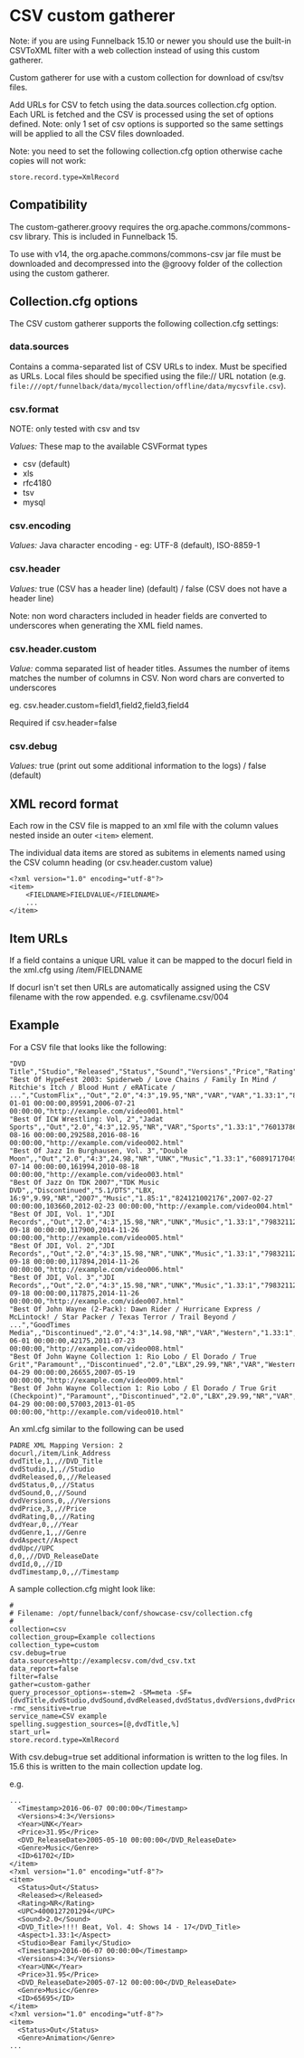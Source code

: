 # CSV custom gatherer

Note: if you are using Funnelback 15.10 or newer you should use the built-in CSVToXML filter with a web collection instead of using this custom gatherer.

Custom gatherer for use with a custom collection for download of csv/tsv files.

Add URLs for CSV to fetch using the data.sources collection.cfg option.  Each URL is fetched and the CSV is processed using the set of options defined.  Note: only 1 set of csv options is supported so the same settings will be applied to all the CSV files downloaded.

Note: you need to set the following collection.cfg option otherwise cache copies will not work:

```
store.record.type=XmlRecord
```

## Compatibility

The custom-gatherer.groovy requires the org.apache.commons/commons-csv library.  This is included in Funnelback 15.

To use with v14, the org.apache.commons/commons-csv jar file must be downloaded and decompressed into the @groovy folder of the collection using the custom gatherer.

## Collection.cfg options

The CSV custom gatherer supports the following collection.cfg settings:


### data.sources

Contains a comma-separated list of CSV URLs to index. Must be specified as URLs.  Local files should be specified using the file:// URL notation (e.g. ```file:///opt/funnelback/data/mycollection/offline/data/mycsvfile.csv```).

### csv.format 

NOTE: only tested with csv and tsv

*Values:* These map to the available CSVFormat types
* csv  (default) 
* xls
* rfc4180
* tsv
* mysql

### csv.encoding

*Values:* 
Java character encoding - eg: UTF-8  (default), ISO-8859-1  

### csv.header
*Values:* true (CSV has a header line) (default) / false (CSV does not have a header line)

Note: non word characters included in header fields are converted to underscores when generating the XML field names.

### csv.header.custom

*Value:* comma separated list of header titles.  Assumes the number of items matches the number of columns in CSV.  Non word chars are converted to underscores

eg. csv.header.custom=field1,field2,field3,field4

Required if csv.header=false

### csv.debug

*Values:* true (print out some additional information to the logs) / false (default)

## XML record format
Each row in the CSV file is mapped to an xml file with the column values nested inside an outer ```<item>``` element.

The individual data items are stored as subitems in elements named using the  CSV column heading (or csv.header.custom value)

```
<?xml version="1.0" encoding="utf-8"?>
<item>
	<FIELDNAME>FIELDVALUE</FIELDNAME>
	...
</item>
```
## Item URLs 
If a field contains a unique URL value it can be mapped to the docurl field in the xml.cfg using /item/FIELDNAME

If docurl isn't set then URLs are automatically assigned using the CSV filename with the row appended.  e.g. csvfilename.csv/004

## Example

For a CSV file that looks like the following:

```
"DVD Title","Studio","Released","Status","Sound","Versions","Price","Rating","Year","Genre","Aspect","UPC","DVD_ReleaseDate","ID","Timestamp","Link_Address"
"Best Of HypeFest 2003: Spiderweb / Love Chains / Family In Mind / Ritchie's Itch / Blood Hunt / eRATicate / ...","CustomFlix",,"Out","2.0","4:3",19.95,"NR","VAR","VAR","1.33:1","879724005239",2004-01-01 00:00:00,89591,2006-07-21 00:00:00,"http://example.com/video001.html"
"Best Of ICW Wrestling: Vol, 2","Jadat Sports",,"Out","2.0","4:3",12.95,"NR","VAR","Sports","1.33:1","760137867395",2016-08-16 00:00:00,292588,2016-08-16 00:00:00,"http://example.com/video002.html"
"Best Of Jazz In Burghausen, Vol. 3","Double Moon",,"Out","2.0","4:3",24.98,"NR","UNK","Music","1.33:1","608917170498",2009-07-14 00:00:00,161994,2010-08-18 00:00:00,"http://example.com/video003.html"
"Best Of Jazz On TDK 2007","TDK Music DVD",,"Discontinued","5.1/DTS","LBX, 16:9",9.99,"NR","2007","Music","1.85:1","824121002176",2007-02-27 00:00:00,103660,2012-02-23 00:00:00,"http://example.com/video004.html"
"Best Of JDI, Vol. 1","JDI Records",,"Out","2.0","4:3",15.98,"NR","UNK","Music","1.33:1","798321127291",2007-09-18 00:00:00,117900,2014-11-26 00:00:00,"http://example.com/video005.html"
"Best Of JDI, Vol. 2","JDI Records",,"Out","2.0","4:3",15.98,"NR","UNK","Music","1.33:1","798321127390",2007-09-18 00:00:00,117894,2014-11-26 00:00:00,"http://example.com/video006.html"
"Best Of JDI, Vol. 3","JDI Records",,"Out","2.0","4:3",15.98,"NR","UNK","Music","1.33:1","798321127499",2007-09-18 00:00:00,117875,2014-11-26 00:00:00,"http://example.com/video007.html"
"Best Of John Wayne (2-Pack): Dawn Rider / Hurricane Express / McLintock! / Star Packer / Texas Terror / Trail Beyond / ...","GoodTimes Media",,"Discontinued","2.0","4:3",14.98,"NR","VAR","Western","1.33:1","018713833150",2004-06-01 00:00:00,42175,2011-07-23 00:00:00,"http://example.com/video008.html"
"Best Of John Wayne Collection 1: Rio Lobo / El Dorado / True Grit","Paramount",,"Discontinued","2.0","LBX",29.99,"NR","VAR","Western","1.85:1","097360561746",2003-04-29 00:00:00,26655,2007-05-19 00:00:00,"http://example.com/video009.html"
"Best Of John Wayne Collection 1: Rio Lobo / El Dorado / True Grit (Checkpoint)","Paramount",,"Discontinued","2.0","LBX",29.99,"NR","VAR","Western","1.85:1","097360561722",2003-04-29 00:00:00,57003,2013-01-05 00:00:00,"http://example.com/video010.html"
```
An xml.cfg similar to the following can be used
```
PADRE XML Mapping Version: 2
docurl,/item/Link_Address
dvdTitle,1,,//DVD_Title
dvdStudio,1,,//Studio
dvdReleased,0,,//Released
dvdStatus,0,,//Status
dvdSound,0,,//Sound
dvdVersions,0,,//Versions
dvdPrice,3,,//Price
dvdRating,0,,//Rating
dvdYear,0,,//Year
dvdGenre,1,,//Genre
dvdAspect//Aspect
dvdUpc//UPC
d,0,,//DVD_ReleaseDate
dvdId,0,,//ID
dvdTimestamp,0,,//Timestamp
```
A sample collection.cfg might look like:
```
#
# Filename: /opt/funnelback/conf/showcase-csv/collection.cfg
#
collection=csv
collection_group=Example collections
collection_type=custom
csv.debug=true
data.sources=http://examplecsv.com/dvd_csv.txt
data_report=false
filter=false
gather=custom-gather
query_processor_options=-stem=2 -SM=meta -SF=[dvdTitle,dvdStudio,dvdSound,dvdReleased,dvdStatus,dvdVersions,dvdPrice,dvdRating,dvdYear,dvdGenre,dvdAspect,dvdUpc] -rmc_sensitive=true
service_name=CSV example
spelling.suggestion_sources=[@,dvdTitle,%]
start_url=
store.record.type=XmlRecord
```
With csv.debug=true set additional information is written to the log files.  In 15.6 this is written to the main collection update log.

e.g.
```
...
  <Timestamp>2016-06-07 00:00:00</Timestamp>
  <Versions>4:3</Versions>
  <Year>UNK</Year>
  <Price>31.95</Price>
  <DVD_ReleaseDate>2005-05-10 00:00:00</DVD_ReleaseDate>
  <Genre>Music</Genre>
  <ID>61702</ID>
</item>
<?xml version="1.0" encoding="utf-8"?>
<item>
  <Status>Out</Status>
  <Released></Released>
  <Rating>NR</Rating>
  <UPC>4000127201294</UPC>
  <Sound>2.0</Sound>
  <DVD_Title>!!!! Beat, Vol. 4: Shows 14 - 17</DVD_Title>
  <Aspect>1.33:1</Aspect>
  <Studio>Bear Family</Studio>
  <Timestamp>2016-06-07 00:00:00</Timestamp>
  <Versions>4:3</Versions>
  <Year>UNK</Year>
  <Price>31.95</Price>
  <DVD_ReleaseDate>2005-07-12 00:00:00</DVD_ReleaseDate>
  <Genre>Music</Genre>
  <ID>65695</ID>
</item>
<?xml version="1.0" encoding="utf-8"?>
<item>
  <Status>Out</Status>
  <Genre>Animation</Genre>
...

```

